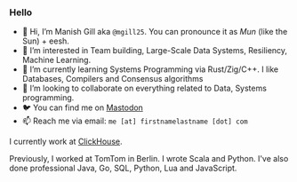 ### Hello

- 👋 Hi, I’m Manish Gill aka `@mgill25`. You can pronounce it as _Mun_ (like the Sun) + eesh.
- 👀 I’m interested in Team building, Large-Scale Data Systems, Resiliency, Machine Learning.
- 🌱 I’m currently learning Systems Programming via Rust/Zig/C++. I like Databases, Compilers and Consensus algorithms
- 🚀 I’m looking to collaborate on everything related to Data, Systems programming.
- 🐦 You can find me on <a rel="me" href="https://fosstodon.org/@manish">Mastodon</a>
- 📫 Reach me via email: `me [at] firstnamelastname [dot] com`


I currently work at [ClickHouse](https://clickhouse.com).

Previously, I worked at TomTom in Berlin. I wrote Scala and Python. I've also done professional Java, Go, SQL, Python, Lua and JavaScript.

<!---
mgill25/mgill25 is a ✨ special ✨ repository because its `README.md` (this file) appears on your GitHub profile.
You can click the Preview link to take a look at your changes.
--->




